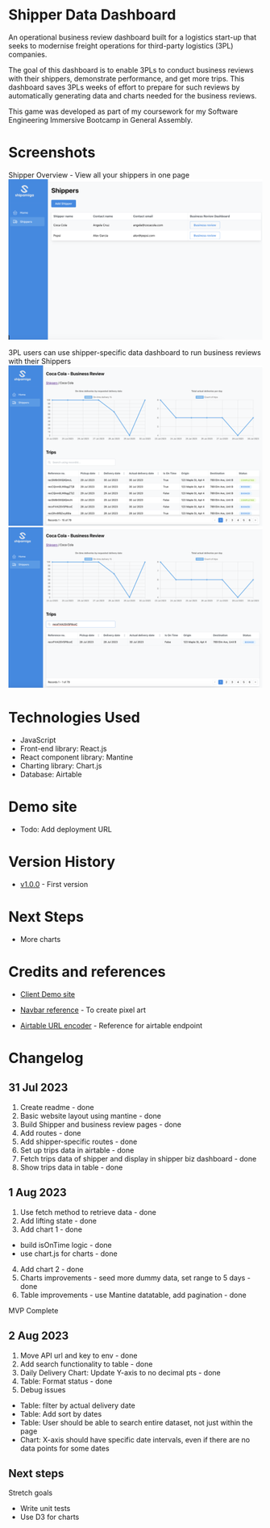 # Shipper Data Dashboard

An operational business review dashboard built for a logistics start-up that seeks to modernise freight operations for third-party logistics (3PL) companies.

The goal of this dashboard is to enable 3PLs to conduct business reviews with their shippers, demonstrate performance, and get more trips. This dashboard saves 3PLs weeks of effort to prepare for such reviews by automatically generating data and charts needed for the business reviews.

This game was developed as part of my coursework for my Software Engineering Immersive Bootcamp in General Assembly.

# Screenshots

Shipper Overview - View all your shippers in one page
<img src="./src/assets/Screen1.png">

3PL users can use shipper-specific data dashboard to run business reviews with their Shippers
<img src="./src/assets/Screen2.png">
<img src="./src/assets/Screen3.png">

# Technologies Used

- JavaScript
- Front-end library: React.js
- React component library: Mantine
- Charting library: Chart.js
- Database: Airtable

# Demo site

- Todo: Add deployment URL

# Version History

- [v1.0.0][1] - First version

[1]: ...

# Next Steps

- More charts

# Credits and references

- [Client Demo site][5]
- [Navbar reference][6] - To create pixel art
- [Airtable URL encoder][7] - Reference for airtable endpoint

  [5]: https://dashboard.shipamiga.com/dashboard/recja2ANzmll7wqR5
  [6]: https://ui.mantine.dev/category/navbars#double-navbar
  [7]: https://codepen.io/airtable/full/MeXqOg?baseId=appPYAMvKJeeoDs8Y&tableId=tblghPYVFfkEZRIOE

# Changelog

## 31 Jul 2023

1. Create readme - done
2. Basic website layout using mantine - done
3. Build Shipper and business review pages - done
4. Add routes - done
5. Add shipper-specific routes - done
6. Set up trips data in airtable - done
7. Fetch trips data of shipper and display in shipper biz dashboard - done
8. Show trips data in table - done

## 1 Aug 2023

1. Use fetch method to retrieve data - done
2. Add lifting state - done
3. Add chart 1 - done

- build isOnTime logic - done
- use chart.js for charts - done

4. Add chart 2 - done
5. Charts improvements - seed more dummy data, set range to 5 days - done
6. Table improvements - use Mantine datatable, add pagination - done

MVP Complete

## 2 Aug 2023

1. Move API url and key to env - done
2. Add search functionality to table - done
3. Daily Delivery Chart: Update Y-axis to no decimal pts - done
4. Table: Format status - done
5. Debug issues

- Table: filter by actual delivery date
- Table: Add sort by dates
- Table: User should be able to search entire dataset, not just within the page
- Chart: X-axis should have specific date intervals, even if there are no data points for some dates

## Next steps

Stretch goals

- Write unit tests
- Use D3 for charts
